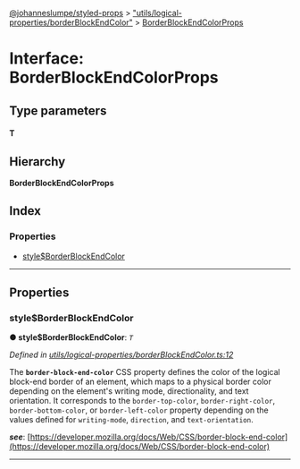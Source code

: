 [@johanneslumpe/styled-props](../README.md) > ["utils/logical-properties/borderBlockEndColor"](../modules/_utils_logical_properties_borderblockendcolor_.md) > [BorderBlockEndColorProps](../interfaces/_utils_logical_properties_borderblockendcolor_.borderblockendcolorprops.md)

# Interface: BorderBlockEndColorProps

## Type parameters
#### T 
## Hierarchy

**BorderBlockEndColorProps**

## Index

### Properties

* [style$BorderBlockEndColor](_utils_logical_properties_borderblockendcolor_.borderblockendcolorprops.md#style_borderblockendcolor)

---

## Properties

<a id="style_borderblockendcolor"></a>

###  style$BorderBlockEndColor

**● style$BorderBlockEndColor**: *`T`*

*Defined in [utils/logical-properties/borderBlockEndColor.ts:12](https://github.com/johanneslumpe/styled-props/blob/8e709f1/src/utils/logical-properties/borderBlockEndColor.ts#L12)*

The **`border-block-end-color`** CSS property defines the color of the logical block-end border of an element, which maps to a physical border color depending on the element's writing mode, directionality, and text orientation. It corresponds to the `border-top-color`, `border-right-color`, `border-bottom-color`, or `border-left-color` property depending on the values defined for `writing-mode`, `direction`, and `text-orientation`.

*__see__*: [https://developer.mozilla.org/docs/Web/CSS/border-block-end-color](https://developer.mozilla.org/docs/Web/CSS/border-block-end-color)

___

